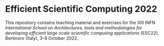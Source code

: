 # Efficient Scientific Computing 2022

This repository contains teaching material and exercises for the XIII INFN
*International School on Architectures, tools and methodologies for developing
efficient large scale scientific computing applications* (ESC22), Bertinoro
(Italy), 3-9 October 2022.
